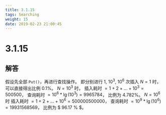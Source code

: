 ```yaml
---
title: 3.1.15
tags: Searching
weight: 15
date: 2019-02-23 21:00:45
---
```


# 3.1.15


## 解答

假设先全部 `Put()`，再进行查找操作。
即分别进行 $1$, $10 ^ 3$, $10 ^ 6$ 次插入
$N = 1$ 时，可以直接得出比例 $0.1 \%$。
$N = 10 ^ 3$ 时，
插入耗时 $=  1 + 2 + ... + 10 ^ 3 = 500500$，
查询耗时 $= 10 ^ 6 * \lg(10 ^ 3) = 9965784$，
比例为 $4.782 \%$。
$N = 10 ^ 6$ 时
插入耗时 $= 1 + 2 + ... + 10 ^ 6 = 500000500000$，
查询耗时 $= 10 ^ 9 * \lg(10 ^ 6) = 19931568569$，
比例为 $ 96.17 \% ​$。

